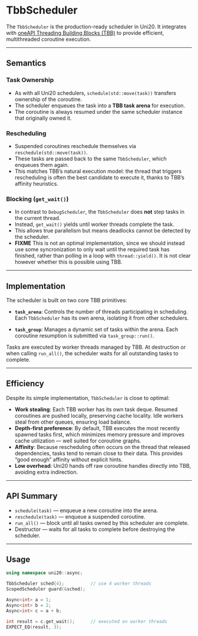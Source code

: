 # TbbScheduler

The `TbbScheduler` is the production-ready scheduler in Uni20.
It integrates with [oneAPI Threading Building Blocks (TBB)](https://github.com/uxlfoundation/oneTBB) to provide efficient, multithreaded coroutine execution.

---

## Semantics

### Task Ownership

* As with all Uni20 schedulers, `schedule(std::move(task))` transfers ownership of the coroutine.
* The scheduler enqueues the task into a **TBB task arena** for execution.
* The coroutine is always resumed under the same scheduler instance that originally owned it.

### Rescheduling

* Suspended coroutines reschedule themselves via `reschedule(std::move(task))`.
* These tasks are passed back to the same `TbbScheduler`, which enqueues them again.
* This matches TBB’s natural execution model: the thread that triggers rescheduling is often the best candidate to execute it, thanks to TBB’s affinity heuristics.

### Blocking (`get_wait()`)

* In contrast to `DebugScheduler`, the `TbbScheduler` does **not** step tasks in the current thread.
* Instead, `get_wait()` yields until worker threads complete the task.
* This allows true parallelism but means deadlocks cannot be detected by the scheduler.
* **FIXME** This is not an optimal implementation, since we should instead use some syncronization to only wait until the required task has finished, rather than polling in a loop with `thread::yield()`. It is not clear however whether this is possible using TBB.

---

## Implementation

The scheduler is built on two core TBB primitives:

* **`task_arena`**:
  Controls the number of threads participating in scheduling.
  Each `TbbScheduler` has its own arena, isolating it from other schedulers.

* **`task_group`**:
  Manages a dynamic set of tasks within the arena.
  Each coroutine resumption is submitted via `task_group::run()`.

Tasks are executed by worker threads managed by TBB.
At destruction or when calling `run_all()`, the scheduler waits for all outstanding tasks to complete.

---

## Efficiency

Despite its simple implementation, `TbbScheduler` is close to optimal:

* **Work stealing**: Each TBB worker has its own task deque. Resumed coroutines are pushed locally, preserving cache locality. Idle workers steal from other queues, ensuring load balance.
* **Depth-first preference**: By default, TBB executes the most recently spawned tasks first, which minimizes memory pressure and improves cache utilization — well suited for coroutine graphs.
* **Affinity**: Because rescheduling often occurs on the thread that released dependencies, tasks tend to remain close to their data. This provides “good enough” affinity without explicit hints.
* **Low overhead**: Uni20 hands off raw coroutine handles directly into TBB, avoiding extra indirection.

---

## API Summary

* `schedule(task)` — enqueue a new coroutine into the arena.
* `reschedule(task)` — enqueue a suspended coroutine.
* `run_all()` — block until all tasks owned by this scheduler are complete.
* Destructor — waits for all tasks to complete before destroying the scheduler.

---

## Usage

```cpp
using namespace uni20::async;

TbbScheduler sched{4};          // use 4 worker threads
ScopedScheduler guard(&sched);

Async<int> a = 1;
Async<int> b = 2;
Async<int> c = a + b;

int result = c.get_wait();      // executed on worker threads
EXPECT_EQ(result, 3);
```
